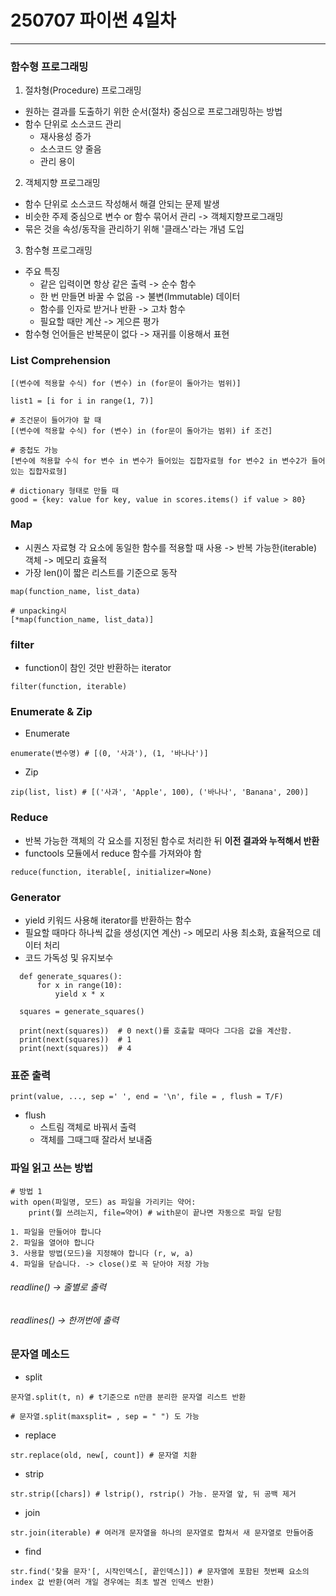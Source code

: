 # 250707 파이썬 4일차
---
### 함수형 프로그래밍
1. 절차형(Procedure) 프로그래밍
- 원하는 결과를 도출하기 위한 순서(절차) 중심으로 프로그래밍하는 방법
- 함수 단위로 소스코드 관리
    - 재사용성 증가
    - 소스코드 양 줄음
    - 관리 용이

2. 객체지향 프로그래밍
- 함수 단위로 소스코드 작성해서 해결 안되는 문제 발생
- 비슷한 주제 중심으로 변수 or 함수 묶어서 관리 -> 객체지향프로그래밍
- 묶은 것을 속성/동작을 관리하기 위해 '클래스'라는 개념 도입

3. 함수형 프로그래밍
- 주요 특징
	- 같은 입력이면 항상 같은 출력 -> 순수 함수
	- 한 번 만들면 바꿀 수 없음 -> 불변(Immutable) 데이터 
	- 함수를 인자로 받거나 반환 -> 고차 함수
	- 필요할 때만 계산 -> 게으른 평가
- 함수형 언어들은 반복문이 없다 -> 재귀를 이용해서 표현

### List Comprehension
```
[(변수에 적용할 수식) for (변수) in (for문이 돌아가는 범위)]

list1 = [i for i in range(1, 7)]
```

```
# 조건문이 들어가야 할 때
[(변수에 적용할 수식) for (변수) in (for문이 돌아가는 범위) if 조건]
```
```
# 중첩도 가능
[변수에 적용할 수식 for 변수 in 변수가 들어있는 집합자료형 for 변수2 in 변수2가 들어있는 집합자료형]
```
```
# dictionary 형태로 만들 때
good = {key: value for key, value in scores.items() if value > 80}
```

### Map
- 시퀀스 자료형 각 요소에 동일한 함수를 적용할 때 사용 -> 반복 가능한(iterable) 객체 -> 메모리 효율적
- 가장 len()이 짧은 리스트를 기준으로 동작
```
map(function_name, list_data)
```

```
# unpacking시
[*map(function_name, list_data)]
```

### filter
- function이 참인 것만 반환하는 iterator
```
filter(function, iterable)
```

### Enumerate & Zip
- Enumerate
```
enumerate(변수명) # [(0, '사과'), (1, '바나나')]
```

- Zip
```
zip(list, list) # [('사과', 'Apple', 100), ('바나나', 'Banana', 200)]
```

### Reduce
- 반복 가능한 객체의 각 요소를 지정된 함수로 처리한 뒤 **이전 결과와 누적해서 반환**
- functools 모듈에서 reduce 함수를 가져와야 함
```
reduce(function, iterable[, initializer=None)
```

### Generator
- yield 키워드 사용해 iterator를 반환하는 함수
- 필요할 때마다 하나씩 값을 생성(지연 계산) -> 메모리 사용 최소화, 효율적으로 데이터 처리
- 코드 가독성 및 유지보수 
```
  def generate_squares():
      for x in range(10):
          yield x * x

  squares = generate_squares()

  print(next(squares))  # 0 next()를 호출할 때마다 그다음 값을 계산함.
  print(next(squares))  # 1
  print(next(squares))  # 4
```

### 표준 출력
```
print(value, ..., sep =' ', end = '\n', file = , flush = T/F)
```

- flush
    - 스트림 객체로 바꿔서 출력
    - 객체를 그때그때 잘라서 보내줌

### 파일 읽고 쓰는 방법
```
# 방법 1
with open(파일명, 모드) as 파일을 가리키는 약어:
    print(뭘 쓰려는지, file=약어) # with문이 끝나면 자동으로 파일 닫힘
```
```
1. 파일을 만들어야 합니다
2. 파일을 열어야 합니다
3. 사용할 방법(모드)을 지정해야 합니다 (r, w, a)
4. 파일을 닫습니다. -> close()로 꼭 닫아야 저장 가능
```

###### readline() -> 줄별로 출력
###### readlines() -> 한꺼번에 출력

### 문자열 메소드
- split
```
문자열.split(t, n) # t기준으로 n만큼 분리한 문자열 리스트 반환

# 문자열.split(maxsplit= , sep = " ") 도 가능
```
- replace
```
str.replace(old, new[, count]) # 문자열 치환
```

- strip
```
str.strip([chars]) # lstrip(), rstrip() 가능. 문자열 앞, 뒤 공백 제거
```

- join
```
str.join(iterable) # 여러개 문자열을 하나의 문자열로 합쳐서 새 문자열로 만들어줌
```

- find
```
str.find('찾을 문자'[, 시작인덱스[, 끝인덱스]]) # 문자열에 포함된 첫번째 요소의 index 값 반환(여러 개일 경우에는 최초 발견 인덱스 반환)
```


